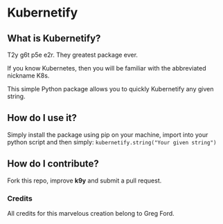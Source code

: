 # Kubernetify

## What is Kubernetify?
T2y g6t p5e e2r.
They greatest package ever.

If you know Kubernetes, then you will be familiar with the abbreviated nickname K8s.

This simple Python package allows you to quickly Kubernetify any given string.

## How do I use it?
Simply install the package using pip on your machine, import into your python script and then simply:
```kubernetify.string("Your given string")```

## How do I contribute?
Fork this repo, improve **k9y** and submit a pull request.

### Credits
All credits for this marvelous creation belong to Greg Ford.